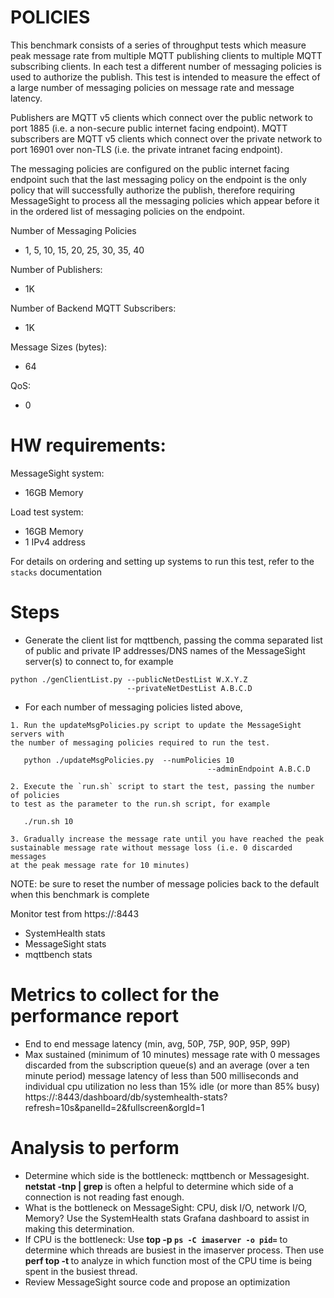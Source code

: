 # POLICIES

 This benchmark consists of a series of throughput tests which measure peak message rate
 from multiple MQTT publishing clients to multiple MQTT subscribing clients. In each test
 a different number of messaging policies is used to authorize the publish. This test is
 intended to measure the effect of a large number of messaging policies on message rate
 and message latency. 
  
 Publishers are MQTT v5 clients which connect over the public network to port 1885
 (i.e. a non-secure public internet facing endpoint). MQTT subscribers are MQTT v5 clients which 
 connect over the private network to port 16901 over non-TLS (i.e. the private intranet facing 
 endpoint).
 
 The messaging policies are configured on the public internet facing endpoint such that the
 last messaging policy on the endpoint is the only policy that will successfully authorize
 the publish, therefore requiring MessageSight to process all the messaging policies which
 appear before it in the ordered list of messaging policies on the endpoint.
 
 Number of Messaging Policies
 * 1, 5, 10, 15, 20, 25, 30, 35, 40
 
 Number of Publishers:
 * 1K
 
 Number of Backend MQTT Subscribers:
 * 1K

 Message Sizes (bytes):
 * 64

 QoS:
 * 0

# HW requirements:
MessageSight system:  
  * 16GB Memory

Load test system:   
  * 16GB Memory
  * 1 IPv4 address
                             
For details on ordering and setting up systems to run this test, refer to the `stacks` documentation
                                                        
# Steps
* Generate the client list for mqttbench, passing the comma separated list of public and private IP 
addresses/DNS names of the MessageSight server(s) to connect to, for example
 
```  
python ./genClientList.py --publicNetDestList W.X.Y.Z 
                          --privateNetDestList A.B.C.D
```

* For each number of messaging policies listed above, 

```
1. Run the updateMsgPolicies.py script to update the MessageSight servers with 
the number of messaging policies required to run the test.

   python ./updateMsgPolicies.py  --numPolicies 10
   											--adminEndpoint A.B.C.D
                                 
2. Execute the `run.sh` script to start the test, passing the number of policies
to test as the parameter to the run.sh script, for example

   ./run.sh 10

3. Gradually increase the message rate until you have reached the peak 
sustainable message rate without message loss (i.e. 0 discarded messages 
at the peak message rate for 10 minutes)

```

NOTE: be sure to reset the number of message policies back to the default when this benchmark is complete

Monitor test from https://<hostname of Graphite relay>:8443
  - SystemHealth stats
  - MessageSight stats
  - mqttbench stats

# Metrics to collect for the performance report
- End to end message latency (min, avg, 50P, 75P, 90P, 95P, 99P)
- Max sustained (minimum of 10 minutes) message rate with 0 messages discarded from the subscription queue(s) and an 
average (over a ten minute period) message latency of less than 500 milliseconds and 
individual cpu utilization no less than 15% idle (or more than 85% busy) https://<hostname of Graphite relay>:8443/dashboard/db/systemhealth-stats?refresh=10s&panelId=2&fullscreen&orgId=1

# Analysis to perform
- Determine which side is the bottleneck: mqttbench or Messagesight. **netstat -tnp | grep <port number>** is often a helpful to
  determine which side of a connection is not reading fast enough.
- What is the bottleneck on MessageSight: CPU, disk I/O, network I/O, Memory? Use the SystemHealth stats Grafana dashboard to assist in
  making this determination.  
- If CPU is the bottleneck: Use **top -p `ps -C imaserver -o pid=`** to determine which threads are busiest in the imaserver process.
  Then use **perf top -t <tid>** to analyze in which function most of the CPU time is being spent in the busiest thread.
- Review MessageSight source code and propose an optimization
